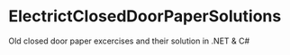 # ElectrictClosedDoorPaperSolutions
Old closed door paper excercises and their solution in .NET &amp; C#
